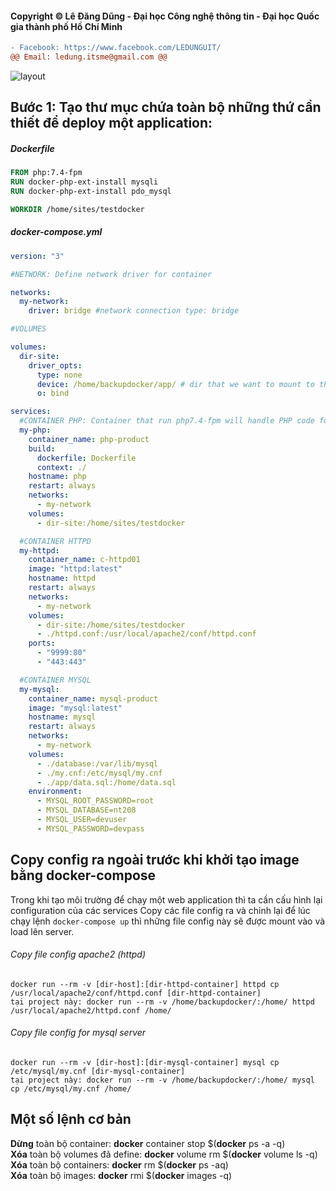 #### Copyright © Lê Đăng Dũng - Đại học Công nghệ thông tin - Đại học Quốc gia thành phố Hồ Chí Minh ####

```diff
- Facebook: https://www.facebook.com/LEDUNGUIT/
@@ Email: ledung.itsme@gmail.com @@
```
![layout](https://user-images.githubusercontent.com/64201705/99981474-03847700-2ddc-11eb-8eb3-d35b2ff48c9c.png)

## Bước 1: Tạo thư mục chứa toàn bộ những thứ cần thiết để deploy một application: ##

##### Dockerfile

```Dockerfile
FROM php:7.4-fpm
RUN docker-php-ext-install mysqli
RUN docker-php-ext-install pdo_mysql

WORKDIR /home/sites/testdocker
```

##### docker-compose.yml

```YAML
version: "3"

#NETWORK: Define network driver for container

networks:
  my-network:
    driver: bridge #network connection type: bridge

#VOLUMES

volumes:
  dir-site:
    driver_opts:
      type: none
      device: /home/backupdocker/app/ # dir that we want to mount to the container
      o: bind

services:
  #CONTAINER PHP: Container that run php7.4-fpm will handle PHP code for our application
  my-php:
    container_name: php-product
    build:
      dockerfile: Dockerfile
      context: ./
    hostname: php
    restart: always
    networks:
      - my-network
    volumes:
      - dir-site:/home/sites/testdocker

  #CONTAINER HTTPD
  my-httpd:
    container_name: c-httpd01
    image: "httpd:latest"
    hostname: httpd
    restart: always
    networks:
      - my-network
    volumes:
      - dir-site:/home/sites/testdocker
      - ./httpd.conf:/usr/local/apache2/conf/httpd.conf
    ports:
      - "9999:80"
      - "443:443"

  #CONTAINER MYSQL
  my-mysql:
    container_name: mysql-product
    image: "mysql:latest"
    hostname: mysql
    restart: always
    networks:
      - my-network
    volumes:
      - ./database:/var/lib/mysql
      - ./my.cnf:/etc/mysql/my.cnf
      - ./app/data.sql:/home/data.sql
    environment:
      - MYSQL_ROOT_PASSWORD=root
      - MYSQL_DATABASE=nt208
      - MYSQL_USER=devuser
      - MYSQL_PASSWORD=devpass
```
## Copy config ra ngoài trước khi khởi tạo image bằng docker-compose ##
Trong khi tạo môi trường để chạy một web application thì ta cần cấu hình lại configuration của các services
Copy các file config ra và chỉnh lại để lúc chạy lệnh ```docker-compose up``` thì những file config này sẽ được mount vào và load lên server.

###### Copy file config apache2 (httpd) ##
```Smali
docker run --rm -v [dir-host]:[dir-httpd-container] httpd cp /usr/local/apache2/conf/httpd.conf [dir-httpd-container]
tại project này: docker run --rm -v /home/backupdocker/:/home/ httpd /usr/local/apache2/httpd.conf /home/
```

###### Copy file config for mysql server ##
```Smali
docker run --rm -v [dir-host]:[dir-mysql-container] mysql cp /etc/mysql/my.cnf [dir-mysql-container]
tại project này: docker run --rm -v /home/backupdocker/:/home/ mysql cp /etc/mysql/my.cnf /home/
```

## Một số lệnh cơ bản ##

<b>Dừng</b> toàn bộ container: <b>docker</b> container stop $(<b>docker</b> ps -a -q)</br>
<b>Xóa</b> toàn bộ volumes đã define: <b>docker</b> volume rm $(<b>docker</b> volume ls -q)</br>
<b>Xóa</b> toàn bộ containers: <b>docker</b> rm $(<b>docker</b> ps -aq)</br>
<b>Xóa</b> toàn bộ images: <b>docker</b> rmi $(<b>docker</b> images -q)</br>

